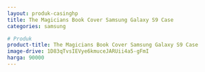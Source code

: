 ```yaml
---
layout: produk-casinghp
title: The Magicians Book Cover Samsung Galaxy S9 Case
categories: samsung

# Produk
product-title: The Magicians Book Cover Samsung Galaxy S9 Case
image-drive: 1D83qTvsIEVye6kmuceJARUii4a5-gFmI
harga: 90000
---
```

